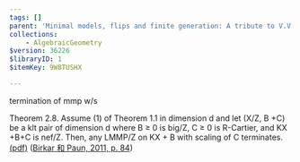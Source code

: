 ```yaml
---
tags: []
parent: 'Minimal models, flips and finite generation: A tribute to V.V. shokurov and Y.-T. Siu'
collections:
    - AlgebraicGeometry
$version: 36226
$libraryID: 1
$itemKey: 9W8TUSHX

---
```

termination of mmp w/s

Theorem 2.8. Assume (1) of Theorem 1.1 in dimension d and let (X/Z, B +C) be a klt pair of dimension d where B ≥ 0 is big/Z, C ≥ 0 is R-Cartier, and KX +B+C is nef/Z. Then, any LMMP/Z on KX + B with scaling of C terminates. <a href="zotero://open-pdf/library/items/8T8QCCIH?page=8&#x26;annotation=DAR73FZY">(pdf)</a></a> (<a href="zotero://select/library/items/2425Z23Z">Birkar 和 Paun, 2011, p. 84</a>)
